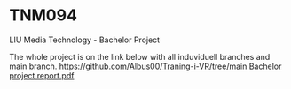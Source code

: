 # TNM094
LIU Media Technology - Bachelor Project

The whole project is on the link below with all induviduell branches and main branch.
https://github.com/Albus00/Traning-i-VR/tree/main
[Bachelor project report.pdf](https://github.com/user-attachments/files/22405635/Bachelor.project.report.pdf)
